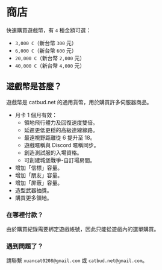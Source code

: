 # 商店
快速購買遊戲幣，有 `4` 種金額可選：
- `3,000 C`（新台幣 `300` 元）
- `6,000 C`（新台幣 `600` 元）
- `20,000 C`（新台幣 `2,000` 元）
- `40,000 C`（新台幣 `4,000` 元）

## 遊戲幣是甚麼？
遊戲幣是 catbud.net 的通用貨幣，用於購買許多伺服器商品。
- 月卡 1 個月有效：
  - 領地飛行體力及回復速度雙倍。
  - 延遲更低更穩的高級連線線路。
  - 最遠視野距離從 6 提升至 18。
  - 遊戲暱稱與 Discord 暱稱同步。
  - 創造測試服的入場資格。
  - 可創建城堡戰爭-自訂場房間。
- 增加「信標」容量。
- 增加「朋友」容量。
- 增加「屏蔽」容量。
- 造型武器抽獎。
- 購買更多領地。

### 在哪裡付款？
由於購買紀錄需要綁定遊戲帳號，因此只能從遊戲內的選單購買。

### 遇到問題了？
請聯繫 `xuancat0208@gmail.com` 或 `catbud.net@gmail.com`。
